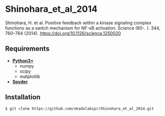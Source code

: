 # Shinohara_et_al_2014
Shinohara, H. et al. Positive feedback within a kinase signaling complex functions as a switch mechanism for NF-κB activation. Science (80-. ). 344, 760–764 (2014). https://doi.org/10.1126/science.1250020

## Requirements
- **[Python3+](https://www.python.org)**
    - numpy
    - scipy
    - matplotlib
- **[Spyder](https://www.spyder-ide.org)**

## Installation

    $ git clone https://github.com/okadalabipr/Shinohara_et_al_2014.git
